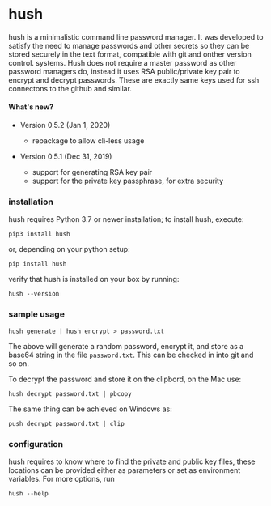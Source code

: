 # hush

####

hush is a minimalistic command line password manager.
It was developed to satisfy the need to manage passwords and other secrets so they can be stored securely in the text format, compatible with git and onther version control. systems.
Hush does not require a master password as other password managers do, instead it uses RSA public/private key pair to encrypt and decrypt passwords. These are exactly same keys used for ssh connectons to the github and similar.

#### What's new?

- Version 0.5.2 (Jan 1, 2020)
  - repackage to allow cli-less usage

- Version 0.5.1 (Dec 31, 2019)
  - support for generating RSA key pair
  - support for the private key passphrase, for extra security

### installation

hush requires Python 3.7 or newer installation; to install hush, execute:

```
pip3 install hush
```

or, depending on your python setup:

```
pip install hush
```

verify that hush is installed on your box by running:

```
hush --version
```

### sample usage

```
hush generate | hush encrypt > password.txt
```

The above will generate a random password, encrypt it, and store as a base64 string in the file `password.txt`. This can be checked in into git and so on.

To decrypt the password and store it on the clipbord, on the Mac use:

```
hush decrypt password.txt | pbcopy
```

The same thing can be achieved on Windows as:

```
push decrypt password.txt | clip
```

### configuration

hush requires to know where to find the private and public key files, these locations can be provided either as parameters or set as environment variables. For more options, run

```
hush --help
```

